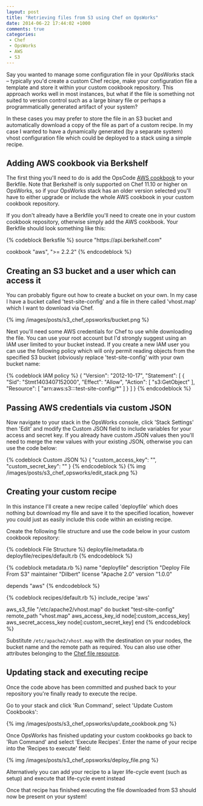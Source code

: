 ```yaml
---
layout: post
title: "Retrieving files from S3 using Chef on OpsWorks"
date: 2014-06-22 17:44:02 +1000
comments: true
categories:
 - Chef
 - OpsWorks
 - AWS
 - S3
---
```


<p>
    Say you wanted to manage some configuration file in your OpsWorks stack – typically you'd create a custom Chef recipe,
    make your configuration file a template and store it within your custom cookbook repository. This approach works well
    in most instances, but what if the file is something not suited to version control such as a large binary file or
    perhaps a programmatically generated artifact of your system?
</p>
<p>
    In these cases you may prefer to store the file in an S3 bucket and automatically download a copy of the file
    as part of a custom recipe. In my case I wanted to have a dynamically generated (by a separate system)
    vhost configuration file which could be deployed to a stack using a simple recipe.
</p>

<h2>Adding AWS cookbook via Berkshelf</h2>

<p>
    The first thing you'll need to do is add the OpsCode <a href="http://community.opscode.com/cookbooks/aws">AWS
    cookbook</a> to your Berkfile. Note that Berkshelf is only supported on Chef 11.10 or higher on OpsWorks, so if your
    OpsWorks stack has an older version selected you'll have to either upgrade or include the whole AWS cookbook in your
    custom cookbook repository.
</p>
<p>
    If you don't already have a Berkfile you'll need to create one in your custom cookbook repository, otherwise simply
    add the AWS cookbook. Your Berkfile should look something like this:
</p>
{% codeblock Berksfile %}
source "https://api.berkshelf.com"

cookbook "aws", ">= 2.2.2"
{% endcodeblock %}

<h2>Creating an S3 bucket and a user which can access it</h2>
<p>
    You can probably figure out how to create a bucket on your own. In my case I have a bucket called 'test-site-config'
    and a file in there called 'vhost.map' which I want to download via Chef.
</p>
 {% img /images/posts/s3_chef_opsworks/bucket.png %}
<p>
    Next you'll need some AWS credentials for Chef to use while downloading the file. You can use your root account
    but I'd strongly suggest using an IAM user limited to your bucket instead. If you create a new IAM user you can
    use the following policy which will only permit reading objects from the specified S3 bucket (obviously replace
    'test-site-config' with your own bucket name:
</p>
{% codeblock IAM policy %}
{
  "Version": "2012-10-17",
  "Statement": [
    {
      "Sid": "Stmt1403407152000",
      "Effect": "Allow",
      "Action": [
        "s3:GetObject"
      ],
      "Resource": [
        "arn:aws:s3:::test-site-config/*"
      ]
    }
  ]
}
{% endcodeblock %}

<h2>Passing AWS credentials via custom JSON</h2>
<p>
    Now navigate to your stack in the OpsWorks console, click 'Stack Settings' then 'Edit' and modify the Custom JSON
    field to include variables for your access and secret key. If you already have custom JSON values then you'll
    need to merge the new values with your existing JSON, otherwise you can use the code below:
</p>
{% codeblock Custom JSON %}
{
  "custom_access_key": "<insert access key>",
  "custom_secret_key": "<insert secret key>"
}
{% endcodeblock %}
{% img /images/posts/s3_chef_opsworks/edit_stack.png %}

<h2>Creating your custom recipe</h2>
<p>
    In this instance I'll create a new recipe called 'deployfile' which does nothing but download my file and save it to the specified
    location, however you could just as easily include this code within an existing recipe.
</p>
<p>
    Create the following file structure and use the code below in your custom cookbook repository:
</p>
{% codeblock File Structure %}
deployfile/metadata.rb
deployfile/recipes/default.rb
{% endcodeblock %}

{% codeblock metadata.rb %}
name        "deployfile"
description "Deploy File From S3"
maintainer  "Dilbert"
license     "Apache 2.0"
version     "1.0.0"

depends "aws"
{% endcodeblock %}

{% codeblock recipes/default.rb %}
include_recipe 'aws'

aws_s3_file "/etc/apache2/vhost.map" do
  bucket "test-site-config"
  remote_path "vhost.map"
  aws_access_key_id node[:custom_access_key]
  aws_secret_access_key node[:custom_secret_key]
end
{% endcodeblock %}

<p>
    Substitute <code>/etc/apache2/vhost.map</code> with the destination on your nodes, the bucket name and the remote
    path as required. You can also use other attributes belonging to the <a href="http://docs.opscode.com/resource_file.html">Chef
    file resource</a>.
</p>

<h2>Updating stack and executing recipe</h2>
<p>Once the code above has been committed and pushed back to your repository you're finally ready to execute the recipe.</p>

<p>Go to your stack and click 'Run Command', select 'Update Custom Cookbooks':</p>
{% img /images/posts/s3_chef_opsworks/update_cookbook.png %}
<p>Once OpsWorks has finished updating your custom cookbooks go back to 'Run Command' and select 'Execute Recipes'.
Enter the name of your recipe into the 'Recipes to execute' field:</p>
{% img /images/posts/s3_chef_opsworks/deploy_file.png %}
<p>Alternatively you can add your recipe to a layer life-cycle event (such as setup) and execute that life-cycle event
instead</p>
<p>Once that recipe has finished executing the file downloaded from S3 should now be present on your system!</p>